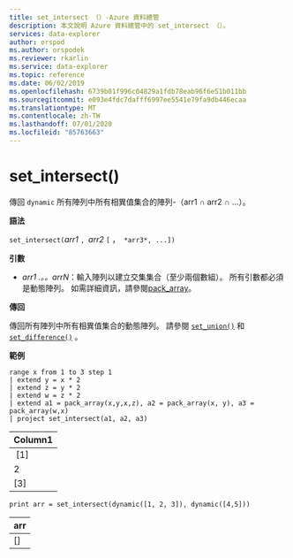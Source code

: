 ```yaml
---
title: set_intersect （）-Azure 資料總管
description: 本文說明 Azure 資料總管中的 set_intersect （）。
services: data-explorer
author: orspod
ms.author: orspodek
ms.reviewer: rkarlin
ms.service: data-explorer
ms.topic: reference
ms.date: 06/02/2019
ms.openlocfilehash: 6739b01f996c04829a1fdb78eab96f6e51b011bb
ms.sourcegitcommit: e093e4fdc7dafff6997ee5541e79fa9db446ecaa
ms.translationtype: MT
ms.contentlocale: zh-TW
ms.lasthandoff: 07/01/2020
ms.locfileid: "85763663"
---
```

# <a name="set_intersect"></a>set_intersect()

傳回 `dynamic` 所有陣列中所有相異值集合的陣列-（arr1 ∩ arr2 ∩ ...）。

**語法**

`set_intersect(`*arr1* `, `*arr2* `[` ，` *arr3*, ...])`

**引數**

* *arr1 .。。arrN*：輸入陣列以建立交集集合（至少兩個數組）。 所有引數都必須是動態陣列。 如需詳細資訊，請參閱[pack_array](packarrayfunction.md)。 

**傳回**

傳回所有陣列中所有相異值集合的動態陣列。 請參閱 [`set_union()`](setunionfunction.md) 和 [`set_difference()`](setdifferencefunction.md) 。

**範例**

<!-- csl: https://help.kusto.windows.net:443/Samples -->
```kusto
range x from 1 to 3 step 1
| extend y = x * 2
| extend z = y * 2
| extend w = z * 2
| extend a1 = pack_array(x,y,x,z), a2 = pack_array(x, y), a3 = pack_array(w,x)
| project set_intersect(a1, a2, a3)
```

|Column1|
|---|
| [1]|
|2|
|[3]|

<!-- csl: https://help.kusto.windows.net:443/Samples -->
```kusto
print arr = set_intersect(dynamic([1, 2, 3]), dynamic([4,5]))
```

|arr|
|---|
|[]|
